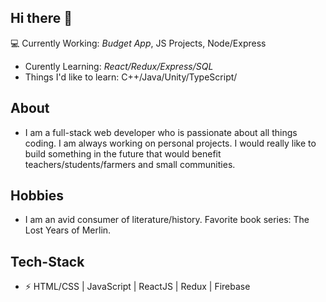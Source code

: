 
<h2>Hi there 👋</h2>

<!--
**Kat2bk/Kat2bk** is a ✨ _special_ ✨ repository because its `README.md` (this file) appears on your GitHub profile.

Here are some ideas to get you started:

- 🔭 I’m currently working on ...
- 🌱 I’m currently learning ...
- 👯 I’m looking to collaborate on ...
- 🤔 I’m looking for help with ...
- 💬 Ask me about ...
- 📫 How to reach me: ...
- 😄 Pronouns: ...
- ⚡ Fun fact: ...
-->
  
:computer: Currently Working: *Budget App*, JS Projects, Node/Express
* Curently Learning: *React/Redux/Express/SQL*
* Things I'd like to learn: C++/Java/Unity/TypeScript/

<h2>About</h2>

* I am a full-stack web developer who is passionate about all things coding. I am always working on personal projects.
I would really like to build something in the future that would benefit teachers/students/farmers and small communities.

<h2>Hobbies</h2>
  
* I am an avid consumer of literature/history. Favorite book series: The Lost Years of Merlin.

<h2>Tech-Stack</h2>

* ⚡ HTML/CSS | JavaScript | ReactJS | Redux | Firebase



